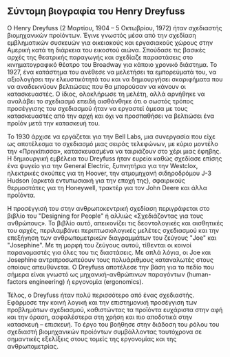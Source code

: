 ## Σύντομη βιογραφία του Henry Dreyfuss

Ο Henry Dreyfuss (2 Μαρτίου, 1904 – 5 Οκτωβρίου, 1972) ήταν σχεδιαστής βιομηχανικών προίόντων. Έγινε γνωστός μέσα από την σχεδίαση εμβληματικών συσκευών για οικειακούς και εργασιακούς χώρους στην Αμερική κατά τη διάρκεια του εικοστού αιώνα. Σπούδασε τις βασικές αρχές της θεατρικής παραγωγής και σχεδίαζε παραστάσεις στο κινηματογραφικό θέατρο του Broadway για κάποιο χρονικό διάστημα. Το 1927, ένα κατάστημα του ανέθεσε να μελετήσει τα εμπορεύματά του, να αξιολογήσει την ελκυστικότητά του και να δημιουργήσει σκαριφήματα που να αναδεικνύουν βελτιώσεις που θα μπορούσαν να κάνουν οι κατασκευαστές. Ο ίδιος, ολοκλήρωσε τη μελέτη, αλλά αρνήθηκε να αναλάβει το σχεδιασμό επειδή αισθάνθηκε ότι ο σωστός τρόπος προσέγγισης του σχεδιασμού ήταν να εργαστεί άμεσα με τους κατασκευαστές από την αρχή και όχι να προσπαθήσει να βελτιώσει ένα προϊόν μετά την κατασκευή του.

Το 1930 άρχισε να εργάζεται για την Bell Labs, μια συνεργασία που είχε ως αποτέλεσμα το σχεδιασμό μιας σειράς τελεφώνων, με κύριο μοντέλο την «Πριγκίπισσα», κατασκευασμένα να ταιριάζουν στο χέρι μιας έφηβης. Η δημιουργική εμβέλεια του Dreyfuss ήταν ευρεία καθώς σχεδίασε επίσης ένα ψυγείο για την General Electric, ξυπνητήρια για την Westclox, ηλεκτρικές σκούπες για τη Hoover, την ατμομηχανή σιδηροδρόμου J-3 Hudson (αρκετά εντυπωσιακή για την εποχή της), σφαιρικούς θερμοστάτες για τη Honeywell, τρακτέρ για τον John Deere και άλλα προϊόντα.

Η προσέγγισή του στην ανθρωποκεντρική σχεδίαση περιγράφεται στο βιβλίο του "Designing for People" ή αλλιώς «Σχεδιάζοντας για τους ανθρώπους». Το βιβλίο αυτό, απεικονίζει τις δεοντολογικές και αισθητικές του αρχές, περιλαμβάνει περιπτωσιολογικές μελέτες σχεδιασμού και την επεξήγηση των ανθρωπομετρικών διαγραμμάτων του ζεύγους "Joe" και "Josephine".  Με τη μορφή του ζεύγους αυτού, τίθενται οι κοινοί παρανομαστές για όλες του τις διαστάσεις. Με απλά λόγια, οι Joe και Josephine αντριπροσωπεύουν τους πολυάριθμους καταναλωτές στους οποίους απευθύνεται. Ο Dreyfuss αποτέλεσε την βάση για το πεδίο που σήμερα είναι γνωστό ως μηχανική-ανθρώπινων παραγόντων (human-factors engineering) ή εργονομία (ergonomics).

Τέλος, ο Dreyfuss ήταν πολύ περισσότερο από ένας σχεδιαστής. Εφάρμοσε την κοινή λογική και την επιστημονική προσέγγιση των προβλημάτων σχεδιασμού, καθιστώντας τα προϊόντα ευχάριστα στην αφή και την όραση, ασφαλέστερα στη χρήση και πιο αποδοτικά στην κατασκευή – επισκευή. Το έργο του βοήθησε στην διάδοση του ρόλου του σχεδιαστή βιομηχανικών προίόντων συμβάλλοντας ταυτόχρονα σε σημαντικές εξελίξεις στους τομείς της εργονομίας και της ανθρωπομετρίας.
